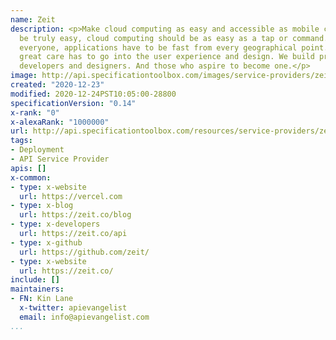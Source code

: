 ```yaml
---
name: Zeit
description: <p>Make cloud computing as easy and accessible as mobile computing. To
  be truly easy, cloud computing should be as easy as a tap or command. To connect
  everyone, applications have to be fast from every geographical point. To be accessible,
  great care has to go into the user experience and design. We build products for
  developers and designers. And those who aspire to become one.</p>
image: http://api.specificationtoolbox.com/images/service-providers/zeit.jpg
created: "2020-12-23"
modified: 2020-12-24PST10:05:00-28800
specificationVersion: "0.14"
x-rank: "0"
x-alexaRank: "1000000"
url: http://api.specificationtoolbox.com/resources/service-providers/zeit/
tags:
- Deployment
- API Service Provider
apis: []
x-common:
- type: x-website
  url: https://vercel.com
- type: x-blog
  url: https://zeit.co/blog
- type: x-developers
  url: https://zeit.co/api
- type: x-github
  url: https://github.com/zeit/
- type: x-website
  url: https://zeit.co/
include: []
maintainers:
- FN: Kin Lane
  x-twitter: apievangelist
  email: info@apievangelist.com
...
```

